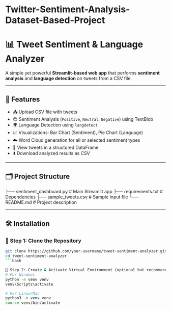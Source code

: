 # Twitter-Sentiment-Analysis-Dataset-Based-Project

# 📊 Tweet Sentiment & Language Analyzer

A simple yet powerful **Streamlit-based web app** that performs **sentiment analysis** and **language detection** on tweets from a CSV file.

---

## 🚀 Features

- 📤 Upload CSV file with tweets
- 😊 Sentiment Analysis (`Positive`, `Neutral`, `Negative`) using TextBlob
- 🌍 Language Detection using `langdetect`
- 📈 Visualizations: Bar Chart (Sentiment), Pie Chart (Language)
- ☁️ Word Cloud generation for all or selected sentiment types
- 📄 View tweets in a structured DataFrame
- ⬇️ Download analyzed results as CSV

---

## 🗂️ Project Structure
├── sentiment_dashboard.py # Main Streamlit app
├── requirements.txt # Dependencies
├── sample_tweets.csv # Sample input file
└── README.md # Project description

---

## 🛠️ Installation

### 🔹 Step 1: Clone the Repository

```bash
git clone https://github.com/your-username/tweet-sentiment-analyzer.git
cd tweet-sentiment-analyzer
```bash

🔹 Step 2: Create & Activate Virtual Environment (optional but recommended)
# For Windows
python -m venv venv
venv\Scripts\activate

# For Linux/Mac
python3 -m venv venv
source venv/bin/activate

